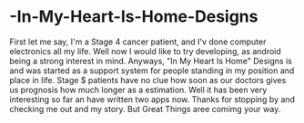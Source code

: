 # -In-My-Heart-Is-Home-Designs
First let me say, I'm a Stage 4 cancer patient, and I'v done computer electronics all my life.  Well now I would like to try developing, as android being a strong interest in mind. Anyways, "In My Heart Is Home" Designs is and was started as a support system for people standing in my position and place in life. Stage $ patients have no clue how soon as our doctors gives us prognosis how much longer as a estimation. Well it has been very interesting so far an have written two apps now. Thanks for stopping by and checking me out and my story. But Great Things aree comimg your way. 
